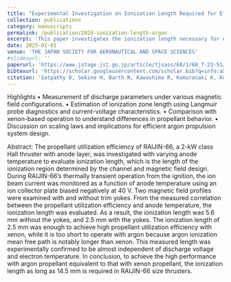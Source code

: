 ```yaml
---
title: "Experimental Investigation on Ionization Length Required for Efficient Operation of Argon Hall Thrusters"
collection: publications
category: manuscripts
permalink: /publication/2024-ionization-length-argon
excerpt: 'This paper investigates the ionization length necessary for efficient operation of Hall-effect thrusters using argon as a propellant.'
date: 2025-01-01
venue: 'THE JAPAN SOCIETY FOR AERONAUTICAL AND SPACE SCIENCES'
#slidesurl: ''
paperurl: 'https://www.jstage.jst.go.jp/article/tjsass/68/1/68_T-23-51/_article'
bibtexurl: 'https://scholar.googleusercontent.com/scholar.bib?q=info:aX5v8RZwVe0J:scholar.google.com/&output=citation&scisdr=ClHVB8wzEJ2q2qEE3fk:AFWwaeYAAAAAaBUCxfkYX7o61BxGaVnkYJGQMoc&scisig=AFWwaeYAAAAAaBUCxWSDUBmNC0MeFxayX5ct0uM&scisf=4&ct=citation&cd=-1&hl=en'
citation: 'Satpathy D, Sekine H, Barth N, Kawashima R, Komurasaki K, Koizumi H. Experimental investigation on ionization length required for efficient operation of argon Hall thrusters. Transactions of the Japan society for aeronautical and space sciences, 68(1), 12-18. 2025. '
---
```


Highlights
    • Measurement of discharge parameters under various magnetic field configurations.
	•  Estimation of ionization zone length using Langmuir probe diagnostics and current-voltage characteristics.
	• Comparison with xenon-based operation to understand differences in propellant behavior.
	• Discussion on scaling laws and implications for efficient argon propulsion system design.

	
Abstract:
The propellant utilization efficiency of RAIJIN-66, a 2-kW class Hall thruster with anode layer, was investigated with varying anode temperature to evaluate ionization length, which is the length of the ionization region determined by the channel and magnetic field design. During RAIJIN-66’s thermally transient operation from the ignition, the ion beam current was monitored as a function of anode temperature using an ion collector plate biased negatively at 40 V. Two magnetic field profiles were examined with and without trim yokes. From the measured correlation between the propellant utilization efficiency and anode temperature, the ionization length was evaluated. As a result, the ionization length was 5.6 mm without the yokes, and 2.5 mm with the yokes. The ionization length of 2.5 mm was enough to achieve high propellant utilization efficiency with xenon, while it is too short to operate with argon because argon ionization mean free path is notably longer than xenon. This measured length was experimentally confirmed to be almost independent of discharge voltage and electron temperature. In conclusion, to achieve the high performance with argon propellant equivalent to that with xenon propellant, the ionization length as long as 14.5 mm is required in RAIJIN-66 size thrusters.